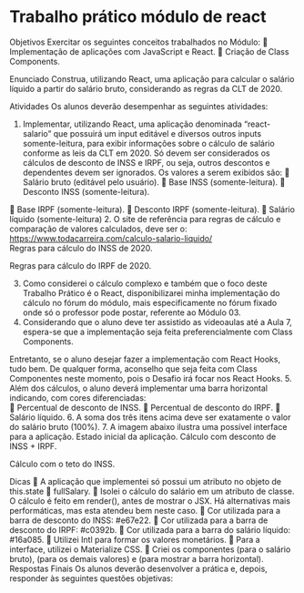 <h1> Trabalho prático módulo de react </h1>

Objetivos 
Exercitar os seguintes conceitos trabalhados no Módulo: 
 Implementação de aplicações com JavaScript e React. 
 Criação de Class Components. 
 
Enunciado 
Construa, utilizando React, uma aplicação para calcular o salário líquido a partir do salário bruto, considerando as regras da CLT de 2020. 
 
Atividades 
Os alunos deverão desempenhar as seguintes atividades: 
1. Implementar, utilizando React, uma aplicação denominada “react-salario” que possuirá um input editável e diversos outros inputs somente-leitura, para exibir informações sobre o cálculo de salário conforme as leis da CLT em 2020. Só devem ser considerados os cálculos de desconto de INSS e IRPF, ou seja, outros descontos e dependentes devem ser ignorados. Os valores a serem exibidos são: 
 Salário bruto (editável pelo usuário). 
 Base INSS (somente-leitura). 
 Desconto INSS (somente-leitura). 

 
 
 
 
 Base IRPF (somente-leitura). 
 Desconto IRPF (somente-leitura). 
 Salário líquido (somente-leitura) 
2. O site de referência para regras de cálculo e comparação de valores calculados, deve ser o: https://www.todacarreira.com/calculo-salario-liquido/  
Regras para cálculo do INSS de 2020. 
 
Regras para cálculo do IRPF de 2020. 
 
3. Como considerei o cálculo complexo e também que o foco deste Trabalho Prático é o React, disponibilizarei minha implementação do cálculo no fórum do módulo, mais especificamente no fórum fixado onde só o professor pode postar, referente ao Módulo 03. 
4. Considerando que o aluno deve ter assistido as videoaulas até a Aula 7, espera-se que a implementação seja feita preferencialmente com Class Components. 

 
 
 
 
Entretanto, se o aluno desejar fazer a implementação com React Hooks, tudo bem. De qualquer forma, aconselho que seja feita com Class Componentes neste momento, pois o Desafio irá focar nos React Hooks. 
5. Além dos cálculos, o aluno deverá implementar uma barra horizontal indicando, com cores diferenciadas:  
 Percentual de desconto de INSS. 
 Percentual de desconto do IRPF. 
 Salário líquido. 
6. A soma dos três itens acima deve ser exatamente o valor do salário bruto (100%). 
7. A imagem abaixo ilustra uma possível interface para a aplicação. 
Estado inicial da aplicação. 
Cálculo com desconto de INSS + IRPF. 
 
Cálculo com o teto do INSS. 
 

 
 
 
 
Dicas  A aplicação que implementei só possui um atributo no objeto de this.state  fullSalary. 
 Isolei o cálculo do salário em um atributo de classe. O cálculo é feito em render(), antes de mostrar o JSX. Há alternativas mais performáticas, mas esta atendeu bem neste caso. 
 Cor utilizada para a barra de desconto do INSS: #e67e22. 
 Cor utilizada para a barra de desconto do IRPF: #c0392b. 
 Cor utilizada para a barra do salário líquido: #16a085. 
 Utilizei Intl para formar os valores monetários. 
 Para a interface, utilizei o Materialize CSS. 
 Criei os componentes <InputFullSalary /> (para o salário bruto), <InputReadOnly /> (para os demais valores) e <ProgressBarSalary /> (para mostrar a barra horizontal). 
Respostas Finais 
Os alunos deverão desenvolver a prática e, depois, responder às seguintes questões objetivas: 
